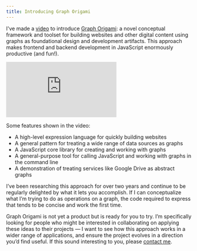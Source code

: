 ```yaml
---
title: Introducing Graph Origami
---
```


I've made a [video](https://www.youtube.com/watch?v=H5qu0sHLbi0) to introduce [Graph Origami](https://graphorigami.org): a novel conceptual framework and toolset for building websites and other digital content using graphs as foundational design and development artifacts. This approach makes frontend and backend development in JavaScript enormously productive (and fun!).

<iframe class="video16x9" src="https://www.youtube.com/embed/H5qu0sHLbi0" title="YouTube video player" frameborder="0" allow="accelerometer; autoplay; clipboard-write; encrypted-media; gyroscope; picture-in-picture; web-share" allowfullscreen></iframe>

Some features shown in the video:

- A high-level expression language for quickly building websites
- A general pattern for treating a wide range of data sources as graphs
- A JavaScript core library for creating and working with graphs
- A general-purpose tool for calling JavaScript and working with graphs in the command line
- A demonstration of treating services like Google Drive as abstract graphs

I’ve been researching this approach for over two years and continue to be regularly delighted by what it lets you accomplish. If I can conceptualize what I’m trying to do as operations on a graph, the code required to express that tends to be concise and work the first time.

Graph Origami is not yet a product but is ready for you to try. I’m specifically looking for people who might be interested in collaborating on applying these ideas to their projects — I want to see how this approach works in a wider range of applications, and ensure the project evolves in a direction you’d find useful. If this sound interesting to you, please [contact me](/contact.html).
